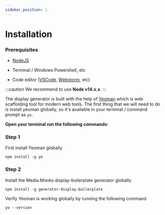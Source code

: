 ```yaml
---
sidebar_position: 1
---
```


# Installation

### Prerequisites

- [NodeJS](https://pages.github.com/)

- Terminal / Windows Powershell, etc

- Code editor ([VSCode](https://code.visualstudio.com/), [Webstorm](https://www.jetbrains.com/webstorm/), etc)


:::caution
We recommend to use  **Node v14.x.x**.
:::


The display generator is built with the help of [Yeoman](https://yeoman.io/) which is web scaffolding tool for 
modern web tools. The first thing that we will need to do is install yeoman globally, so it's available in your 
terminal / command prompt as `yo`.

**Open your terminal run the following commands:**


### Step 1

First install Yeoman globally

```terminal
npm install -g yo
```


### Step 2

Install the Media.Monks display-boilerplate generator globally


```terminal
npm install -g generator-display-boilerplate
```


Verify Yeoman is working globally by running the following command

```terminal
yo --version
```

<!-- - ejemplos FrameAnimation
- ejemplos uso del shared
- ejemplos handlebars (for, condicionales, etc)
- utilizando data-bind
- crear banners con comandos
- GsapDevTools
- Upload banner with display-upload
- Utilizando SpreadSheets
- generar un build (minificado, sin minificar, etc)
- display-upload con las credenciales locales?
- -->